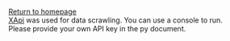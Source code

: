 [Return to homepage](https://github.com/ronineume/X-NLP-Project/tree/main) \
[XApi](https://github.com/ronineume/X-NLP-Project/blob/main/Data_preparation/XApi.ipynb) was used for data scrawling. You can use a console to run.\
Please provide your own API key in the py document.
